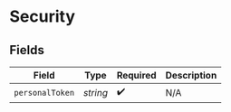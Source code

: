 # Security


## Fields

| Field              | Type               | Required           | Description        |
| ------------------ | ------------------ | ------------------ | ------------------ |
| `personalToken`    | *string*           | :heavy_check_mark: | N/A                |
